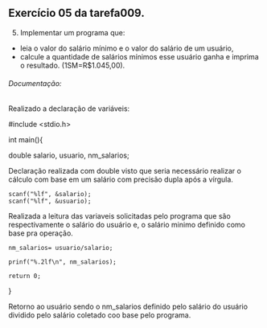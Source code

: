 ## Exercício 05 da tarefa009.

5. Implementar um programa que:
  * leia o valor do salário mínimo e o valor do salário de um usuário,
  * calcule a quantidade de salários mínimos esse usuário ganha e imprima o resultado. (1SM=R$1.045,00).


###### Documentação: 

Realizado a declaração de variáveis: 

  #include <stdio.h>

  int main(){

  double salario, usuario, nm_salarios;

Declaração realizada com double visto que seria necessário realizar o cálculo com base em um salário com precisão dupla após a vírgula. 

    scanf("%lf", &salario);
    scanf("%lf", &usuario);  

Realizada a leitura das variaveis solicitadas pelo programa que são respectivamente o salário do usuário e, o salário minimo definido como base pra operação.
    
    nm_salarios= usuario/salario;

    prinf("%.2lf\n", nm_salarios);

    return 0;
  }

Retorno ao usuário sendo o nm_salarios definido pelo salário do usuário dividido pelo salário coletado coo base pelo programa. 
